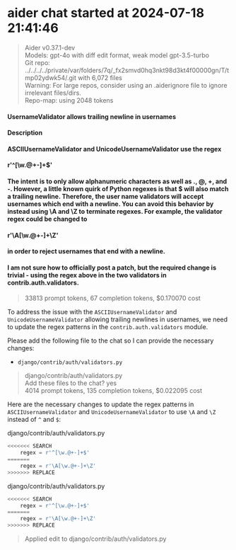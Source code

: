 
# aider chat started at 2024-07-18 21:41:46

> Aider v0.37.1-dev  
> Models: gpt-4o with diff edit format, weak model gpt-3.5-turbo  
> Git repo: ../../../../private/var/folders/7q/_fx2smvd0hq3nkt98d3kt4f00000gn/T/tmp02ydwk54/.git with 6,072 files  
> Warning: For large repos, consider using an .aiderignore file to ignore irrelevant files/dirs.  
> Repo-map: using 2048 tokens  

#### UsernameValidator allows trailing newline in usernames  
#### Description  
#### 	  
#### ASCIIUsernameValidator and UnicodeUsernameValidator use the regex   
#### r'^[\w.@+-]+$'  
#### The intent is to only allow alphanumeric characters as well as ., @, +, and -. However, a little known quirk of Python regexes is that $ will also match a trailing newline. Therefore, the user name validators will accept usernames which end with a newline. You can avoid this behavior by instead using \A and \Z to terminate regexes. For example, the validator regex could be changed to  
#### r'\A[\w.@+-]+\Z'  
#### in order to reject usernames that end with a newline.  
#### I am not sure how to officially post a patch, but the required change is trivial - using the regex above in the two validators in contrib.auth.validators.  
> 33813 prompt tokens, 67 completion tokens, $0.170070 cost  

To address the issue with the `ASCIIUsernameValidator` and `UnicodeUsernameValidator` allowing trailing newlines in usernames, we need to update the regex patterns in the `contrib.auth.validators` module.

Please add the following file to the chat so I can provide the necessary changes:
- `django/contrib/auth/validators.py`

> django/contrib/auth/validators.py  
> Add these files to the chat? yes  
> 4014 prompt tokens, 135 completion tokens, $0.022095 cost  

Here are the necessary changes to update the regex patterns in `ASCIIUsernameValidator` and `UnicodeUsernameValidator` to use `\A` and `\Z` instead of `^` and `$`:

django/contrib/auth/validators.py
```python
<<<<<<< SEARCH
    regex = r'^[\w.@+-]+$'
=======
    regex = r'\A[\w.@+-]+\Z'
>>>>>>> REPLACE
```

django/contrib/auth/validators.py
```python
<<<<<<< SEARCH
    regex = r'^[\w.@+-]+$'
=======
    regex = r'\A[\w.@+-]+\Z'
>>>>>>> REPLACE
```

> Applied edit to django/contrib/auth/validators.py  
